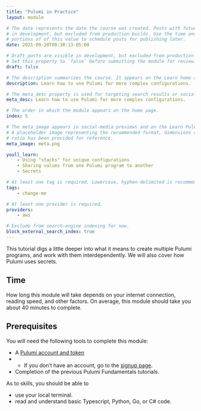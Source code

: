 ```yaml
---
title: "Pulumi in Practice"
layout: module

# The date represents the date the course was created. Posts with future dates are visible
# in development, but excluded from production builds. Use the time and timezone-offset
# portions of of this value to schedule posts for publishing later.
date: 2021-09-20T08:30:13-05:00

# Draft posts are visible in development, but excluded from production builds.
# Set this property to `false` before submitting the module for review.
draft: false

# The description summarizes the course. It appears on the Learn home and module index pages.
description: Learn how to use Pulumi for more complex configurations.

# The meta_desc property is used for targeting search results or social-media previews.
meta_desc: Learn how to use Pulumi for more complex configurations.

# The order in which the module appears on the home page.
index: 5

# The meta_image appears in social-media previews and on the Learn Pulumi home page.
# A placeholder image representing the recommended format, dimensions and aspect
# ratio has been provided for reference.
meta_image: meta.png

youll_learn:
    - Using "stacks" for unique configurations
    - Sharing values from one Pulumi program to another
    - Secrets

# At least one tag is required. Lowercase, hyphen-delimited is recommended.
tags:
    - change-me

# At least one provider is required.
providers:
    - aws

# Exclude from search-engine indexing for now.
block_external_search_index: true
---
```


This tutorial digs a little deeper into what it means to create multiple Pulumi programs, and work with them interdependently. We will also cover how Pulumi uses secrets.

## Time
How long this module will take depends on your internet connection, reading speed, and other factors. On average, this module should take you about 40 minutes to complete.

## Prerequisites
You will need the following tools to complete this module:

* A [Pulumi account and token](http://app.pulumi.com)
* * If you don’t have an account, go to the [signup page](https://app.pulumi.com/signup).
* Completion of the previous Pulumi Fundamentals tutorials.

As to skills, you should be able to

* use your local terminal.
* read and understand basic Typescript, Python, Go, or C# code.
